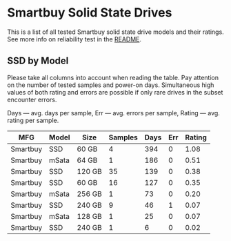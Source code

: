 Smartbuy Solid State Drives
===========================

This is a list of all tested Smartbuy solid state drive models and their ratings. See
more info on reliability test in the [README](https://github.com/linuxhw/SMART).

SSD by Model
------------

Please take all columns into account when reading the table. Pay attention on the
number of tested samples and power-on days. Simultaneous high values of both rating
and errors are possible if only rare drives in the subset encounter errors.

Days   — avg. days per sample,
Err    — avg. errors per sample,
Rating — avg. rating per sample.

| MFG       | Model              | Size   | Samples | Days  | Err   | Rating |
|-----------|--------------------|--------|---------|-------|-------|--------|
| Smartbuy  | SSD                | 60 GB  | 4       | 394   | 0     | 1.08   |
| Smartbuy  | mSata              | 64 GB  | 1       | 186   | 0     | 0.51   |
| Smartbuy  | SSD                | 120 GB | 35      | 139   | 0     | 0.38   |
| Smartbuy  | SSD                | 60 GB  | 16      | 127   | 0     | 0.35   |
| Smartbuy  | mSata              | 256 GB | 1       | 73    | 0     | 0.20   |
| Smartbuy  | SSD                | 240 GB | 9       | 46    | 1     | 0.07   |
| Smartbuy  | mSata              | 128 GB | 1       | 25    | 0     | 0.07   |
| Smartbuy  | SSD                | 240 GB | 1       | 6     | 0     | 0.02   |
